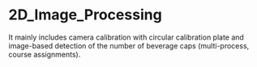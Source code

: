 # 2D_Image_Processing
It mainly includes camera calibration with circular calibration plate and image-based detection of the number of beverage caps (multi-process, course assignments).
